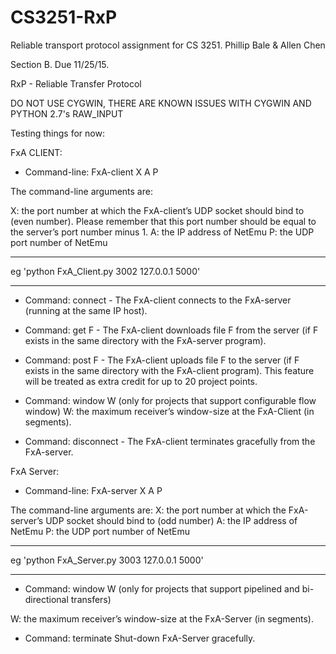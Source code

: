 # CS3251-RxP
Reliable transport protocol assignment for CS 3251.  Phillip Bale &amp; Allen Chen

Section B.  Due 11/25/15.

RxP - Reliable Transfer Protocol


DO NOT USE CYGWIN, THERE ARE KNOWN ISSUES WITH CYGWIN AND PYTHON 2.7's RAW_INPUT

Testing things for now:


FxA CLIENT:
- Command-line: FxA-client X A P 

The command-line arguments are: 

X: the port number at which the FxA-client’s UDP socket should bind to (even number). Please remember that this port number should be equal to the server’s port number minus 1. 
A: the IP address of NetEmu
P: the UDP port number of NetEmu 

*******************************************
eg 'python FxA_Client.py 3002 127.0.0.1 5000'
*******************************************

- Command: connect - The FxA-client connects to the FxA-server (running at the same IP host). 

- Command: get F - The FxA-client downloads file F from the server (if F exists in the same directory with the FxA-server program). 

- Command: post F - The FxA-client uploads file F to the server (if F exists in the same directory with the FxA-client program). This feature will be treated as extra credit for up to 20 project points.

- Command: window W (only for projects that support configurable flow window) W: the maximum receiver’s window-size at the FxA-Client (in segments). 

- Command: disconnect - The FxA-client terminates gracefully from the FxA-server. 


FxA Server:
- Command-line: FxA-server X A P 

The command-line arguments are:
X: the port number at which the FxA-server’s UDP socket should bind to (odd number) 
A: the IP address of NetEmu
P: the UDP port number of NetEmu 

*******************************************
eg 'python FxA_Server.py 3003 127.0.0.1 5000'
*******************************************

- Command: window W (only for projects that support pipelined and bi- directional transfers) 

W: the maximum receiver’s window-size at the FxA-Server (in segments). 

- Command: terminate Shut-down FxA-Server gracefully. 